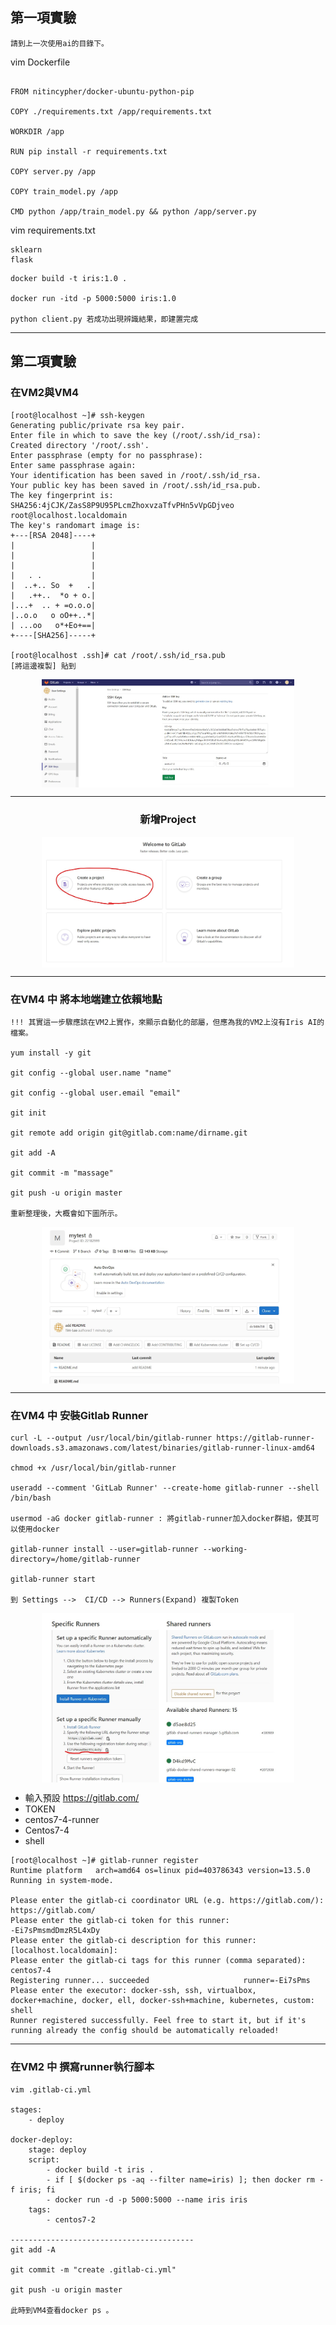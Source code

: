## 第一項實驗

    請到上一次使用ai的目錄下。

vim Dockerfile
```

FROM nitincypher/docker-ubuntu-python-pip

COPY ./requirements.txt /app/requirements.txt

WORKDIR /app

RUN pip install -r requirements.txt

COPY server.py /app

COPY train_model.py /app

CMD python /app/train_model.py && python /app/server.py
```

vim requirements.txt
```
sklearn
flask
```

```
docker build -t iris:1.0 .

docker run -itd -p 5000:5000 iris:1.0

python client.py 若成功出現辨識結果，即建置完成
```

---

## 第二項實驗

### 在VM2與VM4

    [root@localhost ~]# ssh-keygen
    Generating public/private rsa key pair.
    Enter file in which to save the key (/root/.ssh/id_rsa):
    Created directory '/root/.ssh'.
    Enter passphrase (empty for no passphrase):
    Enter same passphrase again:
    Your identification has been saved in /root/.ssh/id_rsa.
    Your public key has been saved in /root/.ssh/id_rsa.pub.
    The key fingerprint is:
    SHA256:4jCJK/ZasS8P9U95PLcmZhoxvzaTfvPHn5vVpGDjveo root@localhost.localdomain
    The key's randomart image is:
    +---[RSA 2048]----+
    |                 |
    |                 |
    |                 |
    |   . .           |
    |  ..+.. So  +   .|
    |   .++..  *o + o.|
    |...+  .. + =o.o.o|
    |..o.o   o oO++..*|
    | ...oo   o*+Eo+==|
    +----[SHA256]-----+

    [root@localhost .ssh]# cat /root/.ssh/id_rsa.pub
    [將這邊複製] 貼到 

<div  align="center">  
 <img src="https://github.com/TKTim/Docker-/blob/master/Picture/21.jpg" width = "80%" height = "80%" alt="01" align=center />

 ---

### 新增Project

<div  align="center">  
 <img src="https://github.com/TKTim/Docker-/blob/master/Picture/22.jpg" width = "80%" height = "80%" alt="01" align=center />


<div align="left">

---

### 在VM4 中 將本地端建立依賴地點

    !!! 其實這一步驟應該在VM2上實作，來顯示自動化的部屬，但應為我的VM2上沒有Iris AI的檔案。

    yum install -y git

    git config --global user.name "name"

    git config --global user.email "email"

    git init

    git remote add origin git@gitlab.com:name/dirname.git

    git add -A

    git commit -m "massage"

    git push -u origin master

    重新整理後，大概會如下圖所示。

<div  align="center">  
 <img src="https://github.com/TKTim/Docker-/blob/master/Picture/23.jpg" width = "80%" height = "80%" alt="01" align=center />

<div align="left">

---

### 在VM4 中 安裝Gitlab Runner

    curl -L --output /usr/local/bin/gitlab-runner https://gitlab-runner-downloads.s3.amazonaws.com/latest/binaries/gitlab-runner-linux-amd64

    chmod +x /usr/local/bin/gitlab-runner

    useradd --comment 'GitLab Runner' --create-home gitlab-runner --shell /bin/bash

    usermod -aG docker gitlab-runner : 將gitlab-runner加入docker群組，使其可以使用docker

    gitlab-runner install --user=gitlab-runner --working-directory=/home/gitlab-runner

    gitlab-runner start

    到 Settings -->  CI/CD --> Runners(Expand) 複製Token

 <div  align="center">  
 <img src="https://github.com/TKTim/Docker-/blob/master/Picture/24.jpg" width = "80%" height = "80%" alt="01" align=center />

<div align="left">

* 輸入預設 https://gitlab.com/
* TOKEN
* centos7-4-runner
* Centos7-4
* shell

```
[root@localhost ~]# gitlab-runner register
Runtime platform   arch=amd64 os=linux pid=403786343 version=13.5.0
Running in system-mode.

Please enter the gitlab-ci coordinator URL (e.g. https://gitlab.com/):
https://gitlab.com/
Please enter the gitlab-ci token for this runner:
-Ei7sPmsmdDmzR5L4xDy
Please enter the gitlab-ci description for this runner:
[localhost.localdomain]:
Please enter the gitlab-ci tags for this runner (comma separated):
centos7-4
Registering runner... succeeded                     runner=-Ei7sPms
Please enter the executor: docker-ssh, ssh, virtualbox, docker+machine, docker, ell, docker-ssh+machine, kubernetes, custom:
shell
Runner registered successfully. Feel free to start it, but if it's running already the config should be automatically reloaded!
```
---
### 在VM2 中 撰寫runner執行腳本

    vim .gitlab-ci.yml

    stages:
        - deploy

    docker-deploy:
        stage: deploy
        script: 
            - docker build -t iris .
            - if [ $(docker ps -aq --filter name=iris) ]; then docker rm -f iris; fi
            - docker run -d -p 5000:5000 --name iris iris
        tags:
            - centos7-2

    -----------------------------------------
    git add -A

    git commit -m "create .gitlab-ci.yml"

    git push -u origin master

    此時到VM4查看docker ps 。






